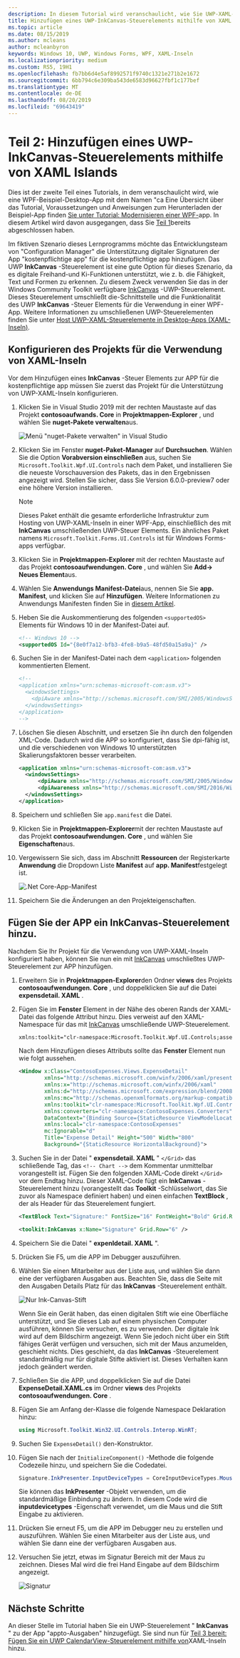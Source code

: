 ```yaml
---
description: In diesem Tutorial wird veranschaulicht, wie Sie UWP-XAML-Benutzeroberflächen hinzufügen, msix-Pakete erstellen und andere moderne Komponenten in Ihre WPF-App integrieren.
title: Hinzufügen eines UWP-InkCanvas-Steuerelements mithilfe von XAML Islands
ms.topic: article
ms.date: 08/15/2019
ms.author: mcleans
author: mcleanbyron
keywords: Windows 10, UWP, Windows Forms, WPF, XAML-Inseln
ms.localizationpriority: medium
ms.custom: RS5, 19H1
ms.openlocfilehash: fb7bb6d4e5af8992571f9740c1321e271b2e1672
ms.sourcegitcommit: 6bb794c6e309ba543de6583d96627fbf1c177bef
ms.translationtype: MT
ms.contentlocale: de-DE
ms.lasthandoff: 08/20/2019
ms.locfileid: "69643419"
---
```

# <a name="part-2-add-a-uwp-inkcanvas-control-using-xaml-islands"></a>Teil 2: Hinzufügen eines UWP-InkCanvas-Steuerelements mithilfe von XAML Islands

Dies ist der zweite Teil eines Tutorials, in dem veranschaulicht wird, wie eine WPF-Beispiel-Desktop-App mit dem Namen "ca Eine Übersicht über das Tutorial, Voraussetzungen und Anweisungen zum Herunterladen der Beispiel-App finden [Sie unter Tutorial: Modernisieren einer WPF-](modernize-wpf-tutorial.md)app. In diesem Artikel wird davon ausgegangen, dass Sie [Teil 1](modernize-wpf-tutorial-1.md)bereits abgeschlossen haben.

Im fiktiven Szenario dieses Lernprogramms möchte das Entwicklungsteam von "Configuration Manager" die Unterstützung digitaler Signaturen der App "kostenpflichtige app" für die kostenpflichtige app hinzufügen. Das UWP **InkCanvas** -Steuerelement ist eine gute Option für dieses Szenario, da es digitale Freihand-und Ki-Funktionen unterstützt, wie z. b. die Fähigkeit, Text und Formen zu erkennen. Zu diesem Zweck verwenden Sie das in der Windows Community Toolkit verfügbare [InkCanvas](https://docs.microsoft.com/windows/communitytoolkit/controls/wpf-winforms/inkcanvas) -UWP-Steuerelement. Dieses Steuerelement umschließt die-Schnittstelle und die Funktionalität des UWP **InkCanvas** -Steuer Elements für die Verwendung in einer WPF-App. Weitere Informationen zu umschließenen UWP-Steuerelementen finden Sie unter [Host UWP-XAML-Steuerelemente in Desktop-Apps (XAML-Inseln)](xaml-islands.md).

## <a name="configure-the-project-to-use-xaml-islands"></a>Konfigurieren des Projekts für die Verwendung von XAML-Inseln

Vor dem Hinzufügen eines **InkCanvas** -Steuer Elements zur APP für die kostenpflichtige app müssen Sie zuerst das Projekt für die Unterstützung von UWP-XAML-Inseln konfigurieren.

1. Klicken Sie in Visual Studio 2019 mit der rechten Maustaste auf das Projekt **contosoaufwands. Core** in **Projektmappen-Explorer** , und wählen Sie **nuget-Pakete verwalten**aus.

    ![Menü "nuget-Pakete verwalten" in Visual Studio](images/wpf-modernize-tutorial//ManageNuGetPackages.png)

2. Klicken Sie im Fenster **nuget-Paket-Manager** auf **Durchsuchen**. Wählen Sie die Option **Vorabversion einschließen** aus, suchen Sie `Microsoft.Toolkit.Wpf.UI.Controls` nach dem Paket, und installieren Sie die neueste Vorschauversion des Pakets, das in den Ergebnissen angezeigt wird. Stellen Sie sicher, dass Sie Version 6.0.0-preview7 oder eine höhere Version installieren.

    > [!NOTE]
    > Dieses Paket enthält die gesamte erforderliche Infrastruktur zum Hosting von UWP-XAML-Inseln in einer WPF-App, einschließlich des mit **InkCanvas** umschließenden UWP-Steuer Elements. Ein ähnliches Paket namens `Microsoft.Toolkit.Forms.UI.Controls` ist für Windows Forms-apps verfügbar.

3. Klicken Sie in **Projektmappen-Explorer** mit der rechten Maustaste auf das Projekt **contosoaufwendungen. Core** , und wählen Sie **Add-> Neues Element**aus.

4. Wählen Sie **Anwendungs Manifest-Datei**aus, nennen Sie Sie **app. Manifest**, und klicken Sie auf **Hinzufügen**. Weitere Informationen zu Anwendungs Manifesten finden Sie in [diesem Artikel](https://docs.microsoft.com/windows/desktop/SbsCs/application-manifests).

5. Heben Sie die Auskommentierung des folgenden `<supportedOS>` Elements für Windows 10 in der Manifest-Datei auf.

    ```xml
    <!-- Windows 10 -->
    <supportedOS Id="{8e0f7a12-bfb3-4fe8-b9a5-48fd50a15a9a}" />
    ```

6. Suchen Sie in der Manifest-Datei nach dem `<application>` folgenden kommentierten Element.

    ```xml
    <!--
    <application xmlns="urn:schemas-microsoft-com:asm.v3">
      <windowsSettings>
        <dpiAware xmlns="http://schemas.microsoft.com/SMI/2005/WindowsSettings">true</dpiAware>
      </windowsSettings>
    </application>
    -->
    ```

7. Löschen Sie diesen Abschnitt, und ersetzen Sie ihn durch den folgenden XML-Code. Dadurch wird die APP so konfiguriert, dass Sie dpi-fähig ist, und die verschiedenen von Windows 10 unterstützten Skalierungsfaktoren besser verarbeiten.

    ```xml
    <application xmlns="urn:schemas-microsoft-com:asm.v3">
      <windowsSettings>
          <dpiAware xmlns="http://schemas.microsoft.com/SMI/2005/WindowsSettings">true/PM</dpiAware>
          <dpiAwareness xmlns="http://schemas.microsoft.com/SMI/2016/WindowsSettings">PerMonitorV2, PerMonitor</dpiAwareness>
      </windowsSettings>
    </application>
    ```

8. Speichern und schließen Sie `app.manifest` die Datei.

9. Klicken Sie in **Projektmappen-Explorer**mit der rechten Maustaste auf das Projekt **contosoaufwendungen. Core** , und wählen Sie **Eigenschaften**aus.

10. Vergewissern Sie sich, dass im Abschnitt **Ressourcen** der Registerkarte **Anwendung** die Dropdown Liste **Manifest** auf **app. Manifest**festgelegt ist.

    ![.Net Core-App-Manifest](images/wpf-modernize-tutorial/NetCoreAppManifest.png)

11. Speichern Sie die Änderungen an den Projekteigenschaften.

## <a name="add-an-inkcanvas-control-to-the-app"></a>Fügen Sie der APP ein InkCanvas-Steuerelement hinzu.

Nachdem Sie Ihr Projekt für die Verwendung von UWP-XAML-Inseln konfiguriert haben, können Sie nun ein mit [InkCanvas](https://docs.microsoft.com/windows/communitytoolkit/controls/wpf-winforms/inkcanvas) umschließtes UWP-Steuerelement zur APP hinzufügen.

1. Erweitern Sie in **Projektmappen-Explorer**den Ordner **views** des Projekts **contosoaufwendungen. Core** , und doppelklicken Sie auf die Datei **expensdetail. XAML** .

2. Fügen Sie im **Fenster** Element in der Nähe des oberen Rands der XAML-Datei das folgende Attribut hinzu. Dies verweist auf den XAML-Namespace für das mit [InkCanvas](https://docs.microsoft.com/windows/communitytoolkit/controls/wpf-winforms/inkcanvas) umschließende UWP-Steuerelement.

    ```xml
    xmlns:toolkit="clr-namespace:Microsoft.Toolkit.Wpf.UI.Controls;assembly=Microsoft.Toolkit.Wpf.UI.Controls"
    ```

    Nach dem Hinzufügen dieses Attributs sollte das **Fenster** Element nun wie folgt aussehen.

    ```xml
    <Window x:Class="ContosoExpenses.Views.ExpenseDetail"
            xmlns="http://schemas.microsoft.com/winfx/2006/xaml/presentation"
            xmlns:x="http://schemas.microsoft.com/winfx/2006/xaml"
            xmlns:d="http://schemas.microsoft.com/expression/blend/2008"
            xmlns:mc="http://schemas.openxmlformats.org/markup-compatibility/2006"
            xmlns:toolkit="clr-namespace:Microsoft.Toolkit.Wpf.UI.Controls;assembly=Microsoft.Toolkit.Wpf.UI.Controls"
            xmlns:converters="clr-namespace:ContosoExpenses.Converters"
            DataContext="{Binding Source={StaticResource ViewModelLocator}, Path=ExpensesDetailViewModel}"
            xmlns:local="clr-namespace:ContosoExpenses"
            mc:Ignorable="d"
            Title="Expense Detail" Height="500" Width="800"
            Background="{StaticResource HorizontalBackground}">
    ```

4. Suchen Sie in der Datei " **expensdetail. XAML** " `</Grid>` das schließende Tag, das `<!-- Chart -->` dem Kommentar unmittelbar vorangestellt ist. Fügen Sie den folgenden XAML-Code direkt `</Grid>` vor dem Endtag hinzu. Dieser XAML-Code fügt ein **InkCanvas** -Steuerelement hinzu (vorangestellt das **Toolkit** -Schlüsselwort, das Sie zuvor als Namespace definiert haben) und einen einfachen **TextBlock** , der als Header für das Steuerelement fungiert.

    ```xml
    <TextBlock Text="Signature:" FontSize="16" FontWeight="Bold" Grid.Row="5" />

    <toolkit:InkCanvas x:Name="Signature" Grid.Row="6" />
    ```

5. Speichern Sie die Datei " **expenldetail. XAML** ".

6. Drücken Sie F5, um die APP im Debugger auszuführen.

7. Wählen Sie einen Mitarbeiter aus der Liste aus, und wählen Sie dann eine der verfügbaren Ausgaben aus. Beachten Sie, dass die Seite mit den Ausgaben Details Platz für das **InkCanvas** -Steuerelement enthält.

    ![Nur Ink-Canvas-Stift](images/wpf-modernize-tutorial/InkCanvasPenOnly.png)

    Wenn Sie ein Gerät haben, das einen digitalen Stift wie eine Oberfläche unterstützt, und Sie dieses Lab auf einem physischen Computer ausführen, können Sie versuchen, es zu verwenden. Der digitale Ink wird auf dem Bildschirm angezeigt. Wenn Sie jedoch nicht über ein Stift fähiges Gerät verfügen und versuchen, sich mit der Maus anzumelden, geschieht nichts. Dies geschieht, da das **InkCanvas** -Steuerelement standardmäßig nur für digitale Stifte aktiviert ist. Dieses Verhalten kann jedoch geändert werden.

8. Schließen Sie die APP, und doppelklicken Sie auf die Datei **ExpenseDetail.XAML.cs** im Ordner **views** des Projekts **contosoaufwendungen. Core** .

9. Fügen Sie am Anfang der-Klasse die folgende Namespace Deklaration hinzu:

    ```csharp
    using Microsoft.Toolkit.Win32.UI.Controls.Interop.WinRT;
    ```

10. Suchen Sie `ExpenseDetail()` den-Konstruktor.

11. Fügen Sie nach der `InitializeComponent()` -Methode die folgende Codezeile hinzu, und speichern Sie die Codedatei.

    ```csharp
    Signature.InkPresenter.InputDeviceTypes = CoreInputDeviceTypes.Mouse | CoreInputDeviceTypes.Pen;
    ```

    Sie können das **InkPresenter** -Objekt verwenden, um die standardmäßige Einbindung zu ändern. In diesem Code wird die **inputdevicetypes** -Eigenschaft verwendet, um die Maus und die Stift Eingabe zu aktivieren.

12. Drücken Sie erneut F5, um die APP im Debugger neu zu erstellen und auszuführen. Wählen Sie einen Mitarbeiter aus der Liste aus, und wählen Sie dann eine der verfügbaren Ausgaben aus.

13. Versuchen Sie jetzt, etwas im Signatur Bereich mit der Maus zu zeichnen. Dieses Mal wird die frei Hand Eingabe auf dem Bildschirm angezeigt.

    ![Signatur](images/wpf-modernize-tutorial/Signature.png)

## <a name="next-steps"></a>Nächste Schritte

An dieser Stelle im Tutorial haben Sie ein UWP-Steuerelement " **InkCanvas** " zu der App "appto-Ausgaben" hinzugefügt. Sie sind nun für [Teil 3 bereit: Fügen Sie ein UWP CalendarView-Steuerelement mithilfe von](modernize-wpf-tutorial-3.md)XAML-Inseln hinzu.
